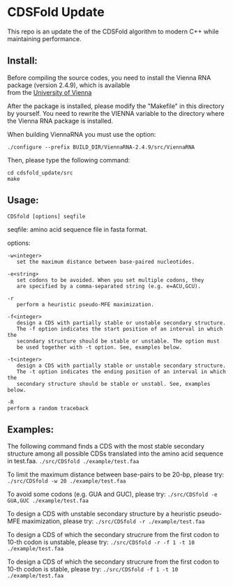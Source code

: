 # CDSFold Update
This repo is an update the of the CDSFold algorithm to modern C++ while maintaining performance.

## Install:
Before compiling the source codes, you need to install 
the Vienna RNA package (version 2.4.9), which is available  
from the [University of Vienna](http://www.tbi.univie.ac.at/RNA/)

After the package is installed, please modify the "Makefile" 
in this directory by yourself. You need to rewrite the VIENNA 
variable to the directory where the Vienna RNA package is 
installed.

When building ViennaRNA you must use the option:

```
./configure --prefix BUILD_DIR/ViennaRNA-2.4.9/src/ViennaRNA
```

Then, please type the following command:
``` 
cd cdsfold_update/src
make
```

## Usage:

```CDSfold [options] seqfile```

seqfile:
    amino acid sequence file in fasta format.

options:

```   
-w<integer>
   set the maximum distance between base-paired nucleotides.

-e<string>
   set codons to be avoided. When you set multiple codons, they 
   are specified by a comma-separated string (e.g. e=ACU,GCU).

-r
   perform a heuristic pseudo-MFE maximization.

-f<integer>
   design a CDS with partially stable or unstable secondary structure.
   The -f option indicates the start position of an interval in which the
   secondary structure should be stable or unstable. The option must
   be used together with -t option. See, examples below.

-t<integer>
   design a CDS with partially stable or unstable secondary structure.
   The -t option indicates the ending position of an interval in which the
   secondary structure should be stable or unstabl. See, examples below.

-R
perform a random traceback
 ```

## Examples:
The following command finds a CDS with the most stable secondary structure
among all possible CDSs translated into the amino acid sequence in test.faa.
```./src/CDSfold ./example/test.faa```

To limit the maximum distance between base-pairs to be 20-bp, please try:
```./src/CDSfold -w 20 ./example/test.faa```

To avoid some codons (e.g. GUA and GUC), please try:
```./src/CDSfold -e GUA,GUC ./example/test.faa```

To design a CDS with unstable secondary structure by a heuristic pseudo-MFE
maximization, please try:
```./src/CDSfold -r ./example/test.faa```

To design a CDS of which the secondary strucrure from the first codon to 10-th
codon is unstable, please try:
```./src/CDSfold -r -f 1 -t 10 ./example/test.faa```

To design a CDS of which the secondary strucrure from the first codon to 10-th
codon is stable, please try:
```./src/CDSfold -f 1 -t 10 ./example/test.faa```

